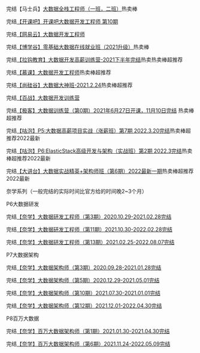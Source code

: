 完结【马士兵】[大数据全栈工程师（一班，二班）](https://ke.qq.com/course/398321)热卖棒

完结[【开课吧】开课吧大数据开发工程师 第10期](https://mkt.kaikeba.com/vipcourse/bde)

完结[【网易云】大数据开发工程师](https://mooc.study.163.com/smartSpec/detail/1202857601.htm)

完结[【博学谷】零基础大数据在线就业班（2021升级）](https://www.boxuegu.com/class/outline-3914.html)热卖棒

完结[【拉钩教育】大数据开发高薪训练营-2021下半年完结](https://edu.lagou.com/data_basic_sem_search.html#/index)热卖热卖棒超推荐

完结[【慕课】大数据开发工程师](https://class.imooc.com/sale/bigdata)热卖棒超推荐

完结[【尚硅谷】大数据大神班-2021.2.24](http://www.atguigu.com/bigdata/)热卖棒超推荐

完结[【百战】大数据开发训练营](http://www.atguigu.com/bigdata/)

完结[【极客】大数据训练营（第0期）2021年6月27日开课，11月10日完结](https://u.geekbang.org/subject/bigdata/1000735) 热卖棒超推荐

完结[【咕泡】P5:大数据高薪项目实战（涨薪班）第7期 2022.3.20完结](https://ke.gupaoedu.cn/course/vip/293)热卖棒超推荐2022最新

完结[【咕泡】P6:ElasticStack高级开发与架构（实战班）第2期 2022.3完结](https://ke.gupaoedu.cn/course/vip/1002)热卖棒超推荐2022最新

完结[【大讲台】大数据实战精英+架构师班（第6期）2022最新一期](https://ke.qq.com/course/385934)热卖棒超推荐2022最新

奈学系列（一般完结的实际时间比官方给的时间晚2~3个月）

P6大数据研发

完结[【奈学】大数据研发工程师（第3期）2020.10.29-2021.02.28完结](https://e.naixuejiaoyu.com/detail/term_5f4e159933913_Zgq4WH/25)

完结[【奈学】大数据研发工程师（第11期）2021.10.30-2022.02.28完结](https://e.naixuejiaoyu.com/detail/term_612ca3c90b541_EDnWzY/25)

完结[【奈学】大数据研发工程师（第13期）2021.02.25-2022.08.07完结](https://e.naixuejiaoyu.com/detail/term_61caba74f1620_oarjYr/25)

P7大数据架构

完结[【奈学】大数据架构师（第3期）2020.09.28-2021.01.28完结](https://e.naixuejiaoyu.com/detail/term_5f46446926cfc_qaw5C6/25)

完结[【奈学】大数据架构师（第5期）2020.12.29-2021.05.01完结](https://e.naixuejiaoyu.com/detail/term_5fc63b51c389b_UojUNJ/25)

完结[【奈学】大数据架构师（第10期）2021.07.30-2021.01.01完结](https://e.naixuejiaoyu.com/detail/term_60bf190ddff5d_dTByJa/25)

完结[【奈学】大数据架构师（第12期）2021.12.01-2022.04.30完结](https://e.naixuejiaoyu.com/detail/term_6152b922e6f73_iTdJ16/25)

P8百万大数据

完结[【奈学】百万大数据架构师（第1期）2021.01.30-2021.04.30完结](https://e.naixuejiaoyu.com/detail/term_5fc8df1fb45c3_SngrK1/25)

完结[【奈学】百万大数据架构师（第6期）2021.11.24-2022.05.09完结](https://e.naixuejiaoyu.com/detail/term_6155829f8b54a_N077da/25)
